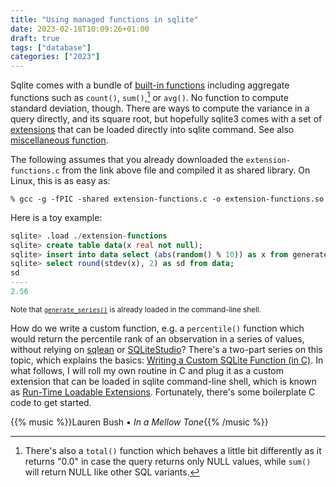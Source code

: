 ```yaml
---
title: "Using managed functions in sqlite"
date: 2023-02-18T10:09:26+01:00
draft: true
tags: ["database"]
categories: ["2023"]
---
```


Sqlite comes with a bundle of [built-in functions](https://www.sqlite.org/lang_corefunc.html) including aggregate functions such as `count()`, `sum()`,[^1] or `avg()`. No function to compute standard deviation, though. There are ways to compute the variance in a query directly, and its square root, but hopefully sqlite3 comes with a set of [extensions](https://www.sqlite.org/contrib?orderby=date) that can be loaded directly into sqlite command. See also [miscellaneous function](https://www.sqlite.org/src/file/ext/misc).

The following assumes that you already downloaded the `extension-functions.c` from the link above file and compiled it as shared library. On Linux, this is as easy as:

```shell
% gcc -g -fPIC -shared extension-functions.c -o extension-functions.so
```

Here is a toy example:

```sql
sqlite> .load ./extension-functions
sqlite> create table data(x real not null);
sqlite> insert into data select (abs(random() % 10)) as x from generate_series(1, 20);
sqlite> select round(stdev(x), 2) as sd from data;
sd
----
2.56
```

<small>Note that [`generate_series()`](https://sqlite.org/series.html) is already loaded in the command-line shell.</small>

How do we write a custom function, e.g. a `percentile()` function which would return the percentile rank of an observation in a series of values, without relying on [sqlean](https://github.com/nalgeon/sqlean) or [SQLiteStudio](https://github.com/pawelsalawa/sqlitestudio)? There's a two-part series on this topic, which explains the basics: [Writing a Custom SQLite Function (in C)](https://www.openmymind.net/Writing-A-Custom-Sqlite-Function-Part-1/). In what follows, I will roll my own routine in C and plug it as a custom extension that can be loaded in sqlite command-line shell, which is known as [Run-Time Loadable Extensions](https://www.sqlite.org/loadext.html). Fortunately, there's some boilerplate C code to get started.

{{% music %}}Lauren Bush • _In a Mellow Tone_{{% /music %}}

[^1]: There's also a `total()` function which behaves a little bit differently as it returns "0.0" in case the query returns only NULL values, while `sum()` will return NULL like other SQL variants.
